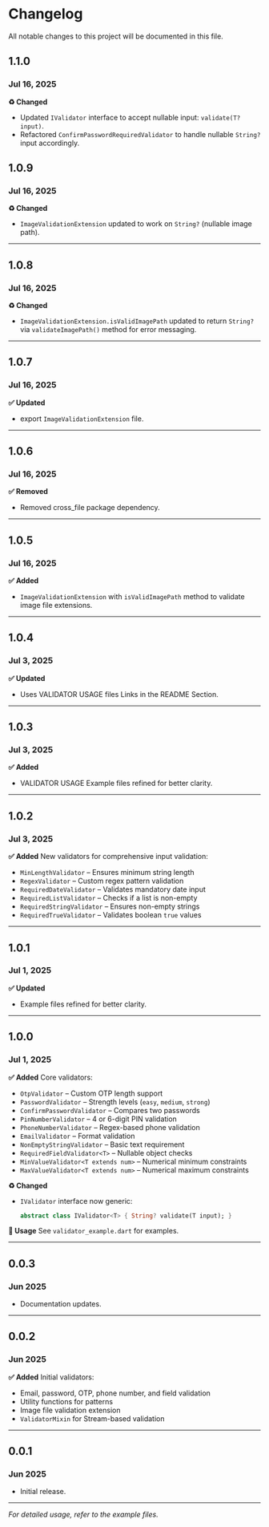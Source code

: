 # Changelog

All notable changes to this project will be documented in this file.

## 1.1.0

### Jul 16, 2025

**♻️ Changed**

* Updated `IValidator` interface to accept nullable input: `validate(T? input)`.
* Refactored `ConfirmPasswordRequiredValidator` to handle nullable `String?` input accordingly.


## 1.0.9

### Jul 16, 2025

**♻️ Changed**

* `ImageValidationExtension` updated to work on `String?` (nullable image path).

---

## 1.0.8

### Jul 16, 2025

**♻️ Changed**

* `ImageValidationExtension.isValidImagePath` updated to return `String?` via `validateImagePath()` method for error messaging.

---

## 1.0.7

### Jul 16, 2025

**✅ Updated**

* export `ImageValidationExtension` file.

---

## 1.0.6

### Jul 16, 2025

**✅ Removed**

* Removed cross\_file package dependency.

---

## 1.0.5

### Jul 16, 2025

**✅ Added**

* `ImageValidationExtension` with `isValidImagePath` method to validate image file extensions.

---

## 1.0.4

### Jul 3, 2025

**✅ Updated**

* Uses VALIDATOR USAGE files Links in the README Section.

---

## 1.0.3

### Jul 3, 2025

**✅ Added**

* VALIDATOR USAGE Example files refined for better clarity.

---

## 1.0.2

### Jul 3, 2025

**✅ Added**
New validators for comprehensive input validation:

* `MinLengthValidator` – Ensures minimum string length
* `RegexValidator` – Custom regex pattern validation
* `RequiredDateValidator` – Validates mandatory date input
* `RequiredListValidator` – Checks if a list is non-empty
* `RequiredStringValidator` – Ensures non-empty strings
* `RequiredTrueValidator` – Validates boolean `true` values

---

## 1.0.1

### Jul 1, 2025

**✅ Updated**

* Example files refined for better clarity.

---

## 1.0.0

### Jul 1, 2025

**✅ Added**
Core validators:

* `OtpValidator` – Custom OTP length support
* `PasswordValidator` – Strength levels (`easy`, `medium`, `strong`)
* `ConfirmPasswordValidator` – Compares two passwords
* `PinNumberValidator` – 4 or 6-digit PIN validation
* `PhoneNumberValidator` – Regex-based phone validation
* `EmailValidator` – Format validation
* `NonEmptyStringValidator` – Basic text requirement
* `RequiredFieldValidator<T>` – Nullable object checks
* `MinValueValidator<T extends num>` – Numerical minimum constraints
* `MaxValueValidator<T extends num>` – Numerical maximum constraints

**♻️ Changed**

* `IValidator` interface now generic:

  ```dart
  abstract class IValidator<T> { String? validate(T input); }
  ```

**🧪 Usage**
See `validator_example.dart` for examples.

---

## 0.0.3

### Jun 2025

* Documentation updates.

---

## 0.0.2

### Jun 2025

**✅ Added**
Initial validators:

* Email, password, OTP, phone number, and field validation
* Utility functions for patterns
* Image file validation extension
* `ValidatorMixin` for Stream-based validation

---

## 0.0.1

### Jun 2025

* Initial release.

---

*For detailed usage, refer to the example files.*
